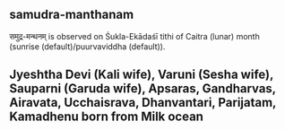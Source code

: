 ## samudra-manthanam

समुद्र-मन्थनम् is observed on Śukla-Ekādaśī tithi of Caitra (lunar) month (sunrise (default)/puurvaviddha (default)).

Jyeshtha Devi (Kali wife), Varuni (Sesha wife), Sauparni (Garuda wife), Apsaras, Gandharvas, Airavata, Ucchaisrava, Dhanvantari, Parijatam, Kamadhenu born from Milk ocean
---
